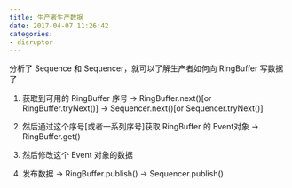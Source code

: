 ```yaml
---
title: 生产者生产数据
date: 2017-04-07 11:26:42
categories:
- disruptor
---
```


分析了 Sequence 和 Sequencer，就可以了解生产者如何向 RingBuffer 写数据了

1. 获取到可用的 RingBuffer 序号
-> RingBuffer.next()[or RingBuffer.tryNext()]
-> Sequencer.next()[or Sequencer.tryNext()]

2. 然后通过这个序号[或者一系列序号]获取 RingBuffer 的 Event对象
-> RingBuffer.get()

3. 然后修改这个 Event 对象的数据

4. 发布数据
-> RingBuffer.publish()
-> Sequencer.publish()
